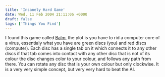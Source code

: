 ```yaml
---
title: 'Insanely Hard Game'
date: Wed, 11 Feb 2004 21:11:06 +0000
draft: false
tags: ['Things You Find']
---
```


I found this game called [Balm](http://thejab.com/newsite/balm.html), the plot is you have to rid a computer core of a virus, essentialy what you have are green discs (you) and red discs (computer). Each disc has a single tab on it which connects it to any other discs if that tab comes into contact with any other disc that is not of its colour the disc changes color to your colour, and follows any path from there. You can rotate any disc that is your own colour but only clockwise. It is a very very simple concept, but very very hard to beat the AI.